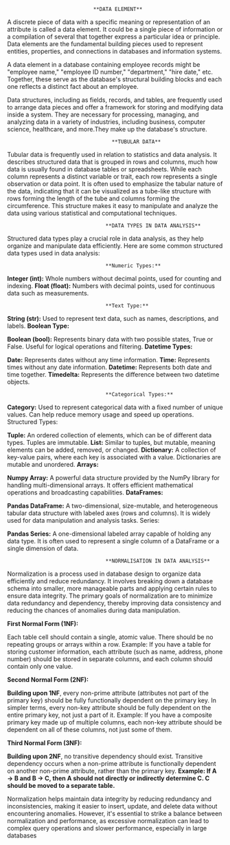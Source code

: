                                 **DATA ELEMENT**
                                
 A discrete piece of data with a specific meaning or representation of an attribute is 
 called a data element. It could be a single piece of information or a compilation of several
 that together express a particular idea or principle. Data elements are the fundamental building
 pieces used to represent entities, properties, and connections in databases and information
 systems.

A data element in a database containing employee records might be "employee name," 
"employee ID number," "department," "hire date," etc. Together, these serve as the database's
structural building blocks and each one reflects a distinct fact about an employee.

Data structures, including as fields, records, and tables, are frequently used to arrange
data pieces and offer a framework for storing and modifying data inside a system. 
They are necessary for processing, managing, and analyzing data in a variety of industries,
including business, computer science, healthcare, and more.They make up the database's 
structure.

                                      **TUBULAR DATA**
                                      
Tubular data is frequently used in relation to statistics and data analysis. 
It describes structured data that is grouped in rows and columns, much how data is usually found in database tables or spreadsheets. While each column represents a 
distinct variable or trait, each row represents a single observation or data point.
It is often used to emphasize the tabular nature of the data, indicating that it can be visualized as a tube-like structure with rows forming the length of the tube and columns forming the circumference. This structure makes it easy to manipulate and analyze the data using various statistical and computational techniques.

                                    **DATA TYPES IN DATA ANALYSIS**

Structured data types play a crucial role in data analysis, as they help organize and manipulate data efficiently. Here are some common structured data types used in data analysis:

                                    **Numeric Types:**

**Integer (int):** Whole numbers without decimal points, used for counting and indexing.
**Float (float):** Numbers with decimal points, used for continuous data such as measurements.

                                    **Text Type:**

**String (str):** Used to represent text data, such as names, descriptions, and labels.
**Boolean Type:**

**Boolean (bool):** Represents binary data with two possible states, True or False. Useful for logical operations and filtering.
                                    **Datetime Types:**

**Date:** Represents dates without any time information.
**Time:** Represents times without any date information.
**Datetime:** Represents both date and time together.
**Timedelta:** Represents the difference between two datetime objects.

                                    **Categorical Types:**

**Category:** Used to represent categorical data with a fixed number of unique values. Can help reduce memory usage and speed up operations.
Structured Types:

**Tuple:** An ordered collection of elements, which can be of different data types. Tuples are immutable.
**List:** Similar to tuples, but mutable, meaning elements can be added, removed, or changed.
**Dictionary:** A collection of key-value pairs, where each key is associated with a value. Dictionaries are mutable and unordered.
                                    **Arrays:**

**Numpy Array:** A powerful data structure provided by the NumPy library for handling multi-dimensional arrays. It offers efficient mathematical operations and broadcasting capabilities.
                                    **DataFrames:**

**Pandas DataFrame:** A two-dimensional, size-mutable, and heterogeneous tabular data structure with labeled axes (rows and columns). It is widely used for data manipulation and analysis tasks.
Series:

**Pandas Series:** A one-dimensional labeled array capable of holding any data type. It is often used to represent a single column of a DataFrame or a single dimension of data.

                                    **NORMALISATION IN DATA ANALYSIS**


Normalization is a process used in database design to organize data efficiently and reduce redundancy. It involves breaking down a database schema into smaller, more manageable parts and applying certain rules to ensure data integrity. The primary goals of normalization are to minimize data redundancy and dependency, thereby improving data consistency and reducing the chances of anomalies during data manipulation.



**First Normal Form (1NF):**

Each table cell should contain a single, atomic value. There should be no repeating groups or arrays within a row.
Example: If you have a table for storing customer information, each attribute (such as name, address, phone number) should be stored in separate columns, and each column should contain only one value.

**Second Normal Form (2NF):**

**Building upon 1NF**, every non-prime attribute (attributes not part of the primary key) should be fully functionally dependent on the primary key.
In simpler terms, every non-key attribute should be fully dependent on the entire primary key, not just a part of it.
Example: If you have a composite primary key made up of multiple columns, each non-key attribute should be dependent on all of these columns, not just some of them.

**Third Normal Form (3NF):**

**Building upon 2NF**, no transitive dependency should exist.
Transitive dependency occurs when a non-prime attribute is functionally dependent on another non-prime attribute, rather than the primary key.
**Example: If A → B and B → C, then A should not directly or indirectly determine C. C should be moved to a separate table.**

Normalization helps maintain data integrity by reducing redundancy and inconsistencies, making it easier to insert, update, and delete data without encountering anomalies. However, it's essential to strike a balance between normalization and performance, as excessive normalization can lead to complex query operations and slower performance, especially in large databases

